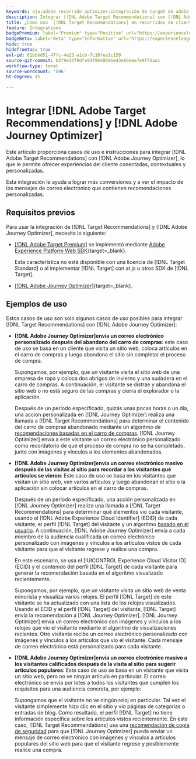 ```yaml
---
keywords: ajo;adobe recorrido optimizer;integración de target de adobe recorrido optimizer;recommendations;recomendaciones de target;integración
description: Integrar [!DNL Adobe Target Recommendations] con [!DNL Adobe Journey Optimizer].
title: ¿Cómo uso  [!DNL Target Recommendations] en recorridos de clientes que usan [!DNL Adobe Journey Optimizer]?
feature: Integrations
badgePremium: label="Premium" type="Positive" url="https://experienceleague.adobe.com/docs/target/using/introduction/intro.html?lang=es#premium newtab=true" tooltip="Consulte qué se incluye en Target Premium."
badgeBeta: label="Beta" type="Informative" url="https://experienceleague.adobe.com/docs/target/using/introduction/intro.html?lang=es#beta newtab=true" tooltip="¿Qué son las funciones beta en  [!DNL Adobe Target]?"
hide: true
hidefromtoc: true
exl-id: 81bbbd51-47fc-4e23-a1cb-7c18fea1c159
source-git-commit: b4f9e14f9dfa94f8648686e43e66eee7e0f7daa1
workflow-type: tm+mt
source-wordcount: '596'
ht-degree: 1%

---
```


# Integrar [!DNL Adobe Target Recommendations] y [!DNL Adobe Journey Optimizer]

Este artículo proporciona casos de uso e instrucciones para integrar [!DNL Adobe Target Recommendations] con [!DNL Adobe Journey Optimizer], lo que le permite ofrecer experiencias del cliente conectadas, contextuales y personalizadas.

Esta integración le ayuda a lograr más conversiones y a ver el impacto de los mensajes de correo electrónico que contienen recomendaciones personalizadas.

## Requisitos previos  

Para usar la integración de [!DNL Target Recommendations] y [!DNL Adobe Journey Optimizer], necesita lo siguiente:

* [[!DNL Adobe Target Premium]](/help/main/c-intro/intro.md#premium) se implementó mediante [Adobe Experience Platform Web SDK](https://experienceleague.adobe.com/en/docs/target-dev/developer/client-side/aep-web-sdk){target=_blank}.

  Esta característica no está disponible con una licencia de [!DNL Target Standard] o al implementar [!DNL Target] con at.js u otros SDK de [!DNL Target].

* [[!DNL Adobe Journey Optimizer]](https://experienceleague.adobe.com/es/docs/journey-optimizer/using/ajo-home){target=_blank}.

## Ejemplos de uso

Estos casos de uso son solo algunos casos de uso posibles para integrar [!DNL Target Recommendations] con [!DNL Adobe Journey Optimizer]:

* **[!DNL Adobe Journey Optimizer]envía un correo electrónico personalizado después del abandono del carro de compras**: este caso de uso se basa en un cliente que visita un sitio web, coloca artículos en el carro de compras y luego abandona el sitio sin completar el proceso de compra.

  Supongamos, por ejemplo, que un visitante visita el sitio web de una empresa de ropa y coloca dos abrigos de invierno y una sudadera en el carro de compras. A continuación, el visitante se distrae y abandona el sitio web o no está seguro de las compras y cierra el explorador o la aplicación.

  Después de un período especificado, quizás unas pocas horas o un día, una acción personalizada en [!DNL Journey Optimizer] realiza una llamada a [!DNL Target Recommendations] para determinar el contenido del carro de compras abandonado mediante un algoritmo de [recomendaciones basadas en el carro de compras](/help/main/c-recommendations/c-algorithms/base-the-recommendation-on-a-recommendation-key.md). [!DNL Journey Optimizer] envía a este visitante un correo electrónico personalizado como recordatorio de que el proceso de compra no se ha completado, junto con imágenes y vínculos a los elementos abandonados.

* **[!DNL Adobe Journey Optimizer]envía un correo electrónico masivo después de las visitas al sitio para recordar a los visitantes qué artículos se vieron**: Este caso de uso se basa en los visitantes que visitan un sitio web, ven varios artículos y luego abandonan el sitio o la aplicación sin colocar artículos en el carro de compras.

  Después de un período especificado, una acción personalizada en [!DNL Journey Optimizer] realiza una llamada a [!DNL Target Recommendations] para determinar qué elementos vio cada visitante, usando el [!DNL Adobe Experience Cloud Identifier] (EDID) de cada visitante, el perfil [!DNL Target] del visitante y un algoritmo [basado en el usuario](/help/main/c-recommendations/c-algorithms/base-the-recommendation-on-a-recommendation-key.md). A continuación, [!DNL Adobe Journey Optimizer] envía a cada miembro de la audiencia cualificada un correo electrónico personalizado con imágenes y vínculos a los artículos vistos de cada visitante para que el visitante regrese y realice una compra.

  En este escenario, se usa el [!UICONTROL Experience Cloud Visitor ID] (ECID) y el contenido del perfil [!DNL Target] de cada visitante para generar la recomendación basada en el algoritmo visualizado recientemente.

  Supongamos, por ejemplo, que un visitante visita un sitio web de venta minorista y visualiza varios relojes. El perfil [!DNL Target] de este visitante se ha actualizado con una lista de los relojes visualizados. Usando el ECID y el perfil [!DNL Target] del visitante, [!DNL Target] envía la recomendación a [!DNL Journey Optimizer]. [!DNL Journey Optimizer] envía un correo electrónico con imágenes y vínculos a los relojes que vio el visitante mediante el algoritmo de visualizaciones recientes. Otro visitante recibe un correo electrónico personalizado con imágenes y vínculos a los artículos que vio el visitante. Cada mensaje de correo electrónico está personalizado para cada visitante.

* **[!DNL Adobe Journey Optimizer]envía un correo electrónico masivo a los visitantes calificados después de la visita al sitio para sugerir artículos populares**: Este caso de uso se basa en un visitante que visita un sitio web, pero no ve ningún artículo en particular. El correo electrónico se envía por lotes a todos los visitantes que cumplen los requisitos para una audiencia concreta, por ejemplo:

  Supongamos que el visitante no ve ningún reloj en particular. Tal vez el visitante simplemente hizo clic en el sitio y vio páginas de categorías o entradas de blog. Como resultado, el perfil [!DNL Target] no tiene información específica sobre los artículos vistos recientemente. En este caso, [!DNL Target Recommendations] usa una [recomendación de copia de seguridad](/help/main/c-recommendations/c-algorithms/backup-recs.md) para que [!DNL Journey Optimizer] pueda enviar un mensaje de correo electrónico con imágenes y vínculos a artículos populares del sitio web para que el visitante regrese y posiblemente realice una compra.

